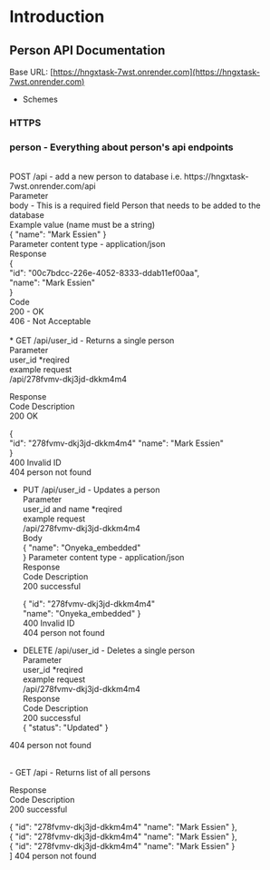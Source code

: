 # Introduction
## Person API Documentation
Base URL:	[https://hngxtask-7wst.onrender.com](https://hngxtask-7wst.onrender.com)

* Schemes
### HTTPS

### person - Everything about person's api endpoints
<br>
POST  /api 	- add a new person to database i.e. https://hngxtask-7wst.onrender.com/api  <br>
Parameter <br>
body - This is a required field	Person that needs to be added to the database <br>
	 Example value (name must be a string) <br>
	{
   	 "name": "Mark Essien" 
  	} <br>
	Parameter content type - application/json <br>
Response <br>
	{ <br>
    "id": "00c7bdcc-226e-4052-8333-ddab11ef00aa", <br>
    "name": "Mark Essien" <br>
    } <br>
Code <br>
200	-	OK <br>
406	-	Not Acceptable <br>

<br>
* GET /api/user_id	- Returns a single person <br>
Parameter <br>
user_id *reqired <br>
	example request <br>
	/api/278fvmv-dkj3jd-dkkm4m4  <br>

Response <br>
Code	Description <br>
200	OK  <br>

  { <br>
   "id": "278fvmv-dkj3jd-dkkm4m4" 
   "name": "Mark Essien" <br>
  }
  <br>
400	Invalid ID <br>
404	person not found <br>


- PUT /api/user_id	- Updates a person <br>
Parameter <br>
user_id and name *reqired <br>
	example request <br>
	/api/278fvmv-dkj3jd-dkkm4m4 <br>
Body <br>
	{ 
   	 "name": "Onyeka_embedded" <br>
  	}
	Parameter content type - application/json <br>
Response <br>
Code	Description <br>
200	successful <br>

  {
   "id": "278fvmv-dkj3jd-dkkm4m4" <br>
   "name": "Onyeka_embedded" 
  } 
  <br>
400	Invalid ID <br>
404	person not found <br>


- DELETE /api/user_id	- Deletes a single person <br>
Parameter <br>
user_id *reqired <br>
	example request <br>
	/api/278fvmv-dkj3jd-dkkm4m4 <br>
Response <br>
Code	Description <br>
200	successful  <br>
{
  "status": "Updated"
} <br>

404	person not found <br>

<br>
- GET /api		- Returns list of all persons <br>

Response <br>
Code	Description <br>
200	successful <br>

  {
   "id": "278fvmv-dkj3jd-dkkm4m4"
   "name": "Mark Essien"
  }, <br>
  {
   "id": "278fvmv-dkj3jd-dkkm4m4"
   "name": "Mark Essien"
  }, <br>
  {
   "id": "278fvmv-dkj3jd-dkkm4m4"
   "name": "Mark Essien"
  } <br>
]
404	person not found <br>	


